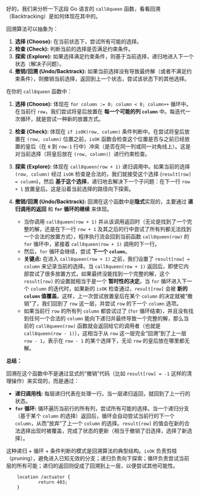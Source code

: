<!--
 * @Author: xhang 1263403710@qq.com
 * @Date: 2025-04-18 14:31:05
 * @LastEditors: xhang 1263403710@qq.com
 * @LastEditTime: 2025-04-18 16:11:14
 * @FilePath: /github.com/algo/go/39_review/analysis.md
 * @Description: 这是默认设置,请设置`customMade`, 打开koroFileHeader查看配置 进行设置: https://github.com/OBKoro1/koro1FileHeader/wiki/%E9%85%8D%E7%BD%AE
-->
好的，我们来分析一下这段 Go 语言的 `call8queen` 函数，看看回溯（Backtracking）是如何体现在其中的。

回溯算法可以抽象为：
1.  **选择 (Choose):** 在当前状态下，尝试所有可能的选择。
2.  **检查 (Check):** 判断当前的选择是否满足约束条件。
3.  **探索 (Explore):** 如果选择满足约束条件，则基于当前选择，递归地进入下一个状态（解决子问题）。
4.  **撤销/回溯 (Undo/Backtrack):** 如果当前选择没有导致最终解（或者不满足约束条件），则撤销当前选择，返回到上一个状态，尝试该状态下的其他选择。

在你的 `call8queen` 函数中：

1.  **选择 (Choose):**
    体现在 `for column := 0; column < 8; column++` 循环中。在当前行 `row`，我们尝试将皇后放置在 **每一个可能的列 `column`** 中。每迭代一次循环，就是尝试一种新的放置方式。

2.  **检查 (Check):**
    体现在 `if isOK(row, column)` 条件判断中。在尝试将皇后放置在 `(row, column)` 位置之前，`isOK` 函数会检查这个位置是否与之前已经放置的皇后（在 `0` 到 `row-1` 行中）冲突（是否在同一列或同一对角线上）。这是对当前选择（将皇后放在 `(row, column)`）进行约束检查。

3.  **探索 (Explore):**
    体现在 `call8queen(row + 1)` 递归调用中。如果当前的选择 `(row, column)` 经过 `isOK` 检查是合法的，我们就接受这个选择 (`result[row] = column`)，然后 **基于这个选择**，递归地去解决下一个子问题：在下一行 `row + 1` 放置皇后。这是沿着当前选择的路径向下探索。

4.  **撤销/回溯 (Undo/Backtrack):**
    回溯在这个函数中是**隐式**实现的，主要通过 **递归调用的返回** 和 **`for` 循环的继续** 来体现。
    *   当你调用 `call8queen(row + 1)` 并从该调用返回时（无论是找到了一个完整的解，还是在下一行 `row + 1` 及其之后的行中尝试了所有列都无法找到一个合法的放置方式），程序执行流会回到当前函数 `call8queen(row)` 的 `for` 循环中，紧接着 `call8queen(row + 1)` 调用的下一行。
    *   然后，`for` 循环会继续，尝试 **下一个 `column`**。
    *   **关键点:** 在进入 `call8queen(row + 1)` 之前，我们设置了 `result[row] = column` 来记录当前的选择。当 `call8queen(row + 1)` 返回后，即使它内部尝试了很多放置方式，如果最终没能找到一个完整的解，这个 `result[row]` 的设置就相当于是一个 **暂时性的决定**。当 `for` 循环进入下一个 `column` 的迭代时，如果新的 `isOK` 检查通过，`result[row]` 会被 **新的 `column` 值覆盖**。这样，上一次尝试放置皇后在某个 `column` 的决定就被“撤销”了，我们回到了 `row` 这一层，并尝试 `row` 的下一个 `column` 选项。
    *   如果当前行 `row` 的所有列 `column` 都尝试过了 (`for` 循环结束)，并且没有找到任何一个合法的 `column` 能向下递归并最终导致一个完整的解，那么当前的 `call8queen(row)` 函数就会返回给它的调用者（也就是 `call8queen(row - 1)`），这相当于从 `row` 这一层完全“回溯”到了上一层 `row - 1`，表示在 `row - 1` 的某个选择下，无论 `row` 的皇后放在哪里都无解。

**总结：**

回溯在这个函数中不是通过显式的“撤销”代码（比如 `result[row] = -1` 这样的清理操作）来实现的，而是通过：

*   **递归调用栈:** 每层递归代表在处理一行。当一层递归返回，就回到了上一行的状态。
*   **`for` 循环:** 循环遍历当前行的所有列，尝试所有可能的选择。当一个递归分支（基于某个 `column` 的选择）返回后，循环会自动尝试当前行的下一个 `column`，从而“放弃”了上一个 `column` 的选择。`result[row]` 的值会在新的合法选择出现时被覆盖，完成了状态的更新（相当于撤销了旧选择，选择了新选择）。

这种递归 + 循环 + 条件判断的模式是回溯算法的典型结构。`isOK` 负责剪枝（pruning），避免进入已知无效的分支；递归负责向下探索；循环负责尝试当前层的所有可能；递归的返回则促成了回溯到上一层，以便尝试其他可能性。


        location /actuator {
                return 403;
        }